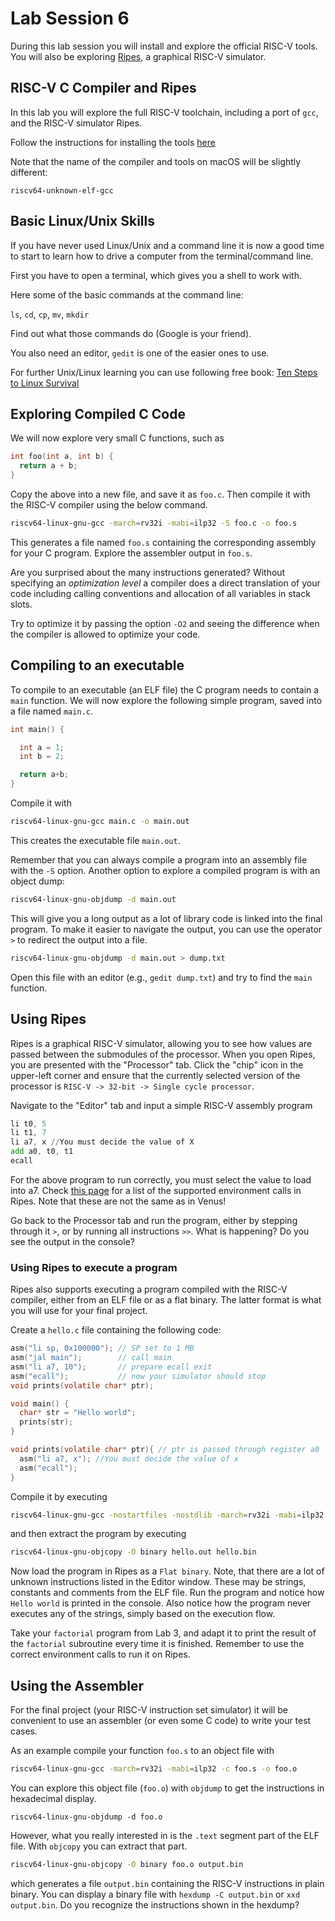 # Lab Session 6

During this lab session you will install and explore the official RISC-V tools. You will also be exploring [Ripes](https://github.com/mortbopet/ripes), a graphical RISC-V simulator.

## RISC-V C Compiler and Ripes

In this lab you will explore the full RISC-V toolchain, including a port of `gcc`,
and the RISC-V simulator Ripes.

Follow the instructions for installing the tools [here](../)

Note that the name of the compiler and tools on macOS will be slightly different:
```
riscv64-unknown-elf-gcc
```

## Basic Linux/Unix Skills

If you have never used Linux/Unix and a command line it is now a good time
to start to learn how to drive a computer from the terminal/command line.

First you have to open a terminal, which gives you a shell to work with.

Here some of the basic commands at the command line:

`ls`, `cd`, `cp`, `mv`, `mkdir`

Find out what those commands do (Google is your friend).

You also need an editor, `gedit` is one of the easier ones to use.

For further Unix/Linux learning you can use following free book:
[Ten Steps to Linux Survival](http://www.oreilly.com/programming/free/files/ten-steps-to-linux-survival.pdf)

## Exploring Compiled C Code

We will now explore very small C functions, such as

```C
int foo(int a, int b) {
  return a + b;
}
```
Copy the above into a new file, and save it as `foo.c`. Then compile it with the RISC-V compiler using the below command.
```bash
riscv64-linux-gnu-gcc -march=rv32i -mabi=ilp32 -S foo.c -o foo.s
```
This generates a file named `foo.s` containing the corresponding assembly for your C program. Explore the assembler output in `foo.s`.

Are you surprised about the many instructions generated?
Without specifying an *optimization level* a compiler does a direct translation of your code including calling conventions and allocation of all variables in stack slots.

Try to optimize it by passing the option `-O2` and seeing the difference when the compiler is allowed to optimize your code.

## Compiling to an executable

To compile to an executable (an ELF file) the C program needs to contain
a `main` function. We will now explore the following simple program, saved into a file named `main.c`.

```C
int main() {

  int a = 1;
  int b = 2;

  return a+b;
}
```

Compile it with
```bash
riscv64-linux-gnu-gcc main.c -o main.out
```
This creates the executable file `main.out`.

Remember that you can always compile a program into an assembly file with the `-S` option.
Another option to explore a compiled program is with an object dump:
```bash
riscv64-linux-gnu-objdump -d main.out
```
This will give you a long output as a lot of library code is linked
into the final program. To make it easier to navigate the output, you can use the operator `>` to redirect the output into a file.
```bash
riscv64-linux-gnu-objdump -d main.out > dump.txt
```

Open this file with an editor (e.g., `gedit dump.txt`) and try to find the `main` function.

## Using Ripes
Ripes is a graphical RISC-V simulator, allowing you to see how values are passed between the submodules of the processor. When you open Ripes, you are presented with the "Processor" tab. Click the "chip" icon in the upper-left corner and ensure that the currently selected version of the processor is `RISC-V -> 32-bit -> Single cycle processor`.

Navigate to the "Editor" tab and input a simple RISC-V assembly program
```asm
li t0, 5
li t1, 7
li a7, x //You must decide the value of X
add a0, t0, t1
ecall
```
For the above program to run correctly, you must select the value to load into a7. Check [this page](https://github.com/mortbopet/Ripes/wiki/Environment-calls) for a list of the supported environment calls in Ripes. Note that these are not the same as in Venus!

Go back to the Processor tab and run the program, either by stepping through it `>`, or by running all instructions `>>`.
What is happening? Do you see the output in the console?

### Using Ripes to execute a program
Ripes also supports executing a program compiled with the RISC-V compiler, either from an ELF file
or as a flat binary. The latter format is what you will use for your final project.

Create a `hello.c` file containing the following code:
```C
asm("li sp, 0x100000"); // SP set to 1 MB
asm("jal main");        // call main
asm("li a7, 10");       // prepare ecall exit
asm("ecall");           // now your simulator should stop
void prints(volatile char* ptr);

void main() {
  char* str = "Hello world";
  prints(str);
}

void prints(volatile char* ptr){ // ptr is passed through register a0
  asm("li a7, x"); //You must decide the value of x
  asm("ecall");
}
```
Compile it by executing
```bash
riscv64-linux-gnu-gcc -nostartfiles -nostdlib -march=rv32i -mabi=ilp32 -T $HOME/linker.ld hello.c -o hello.out
```
and then extract the program by executing
```bash
riscv64-linux-gnu-objcopy -O binary hello.out hello.bin
```
Now load the program in Ripes as a `Flat binary`. Note, that there are a lot of unknown instructions
listed in the Editor window. These may be strings, constants and comments from the ELF file.
Run the program and notice how `Hello world` is printed in the console. Also notice how the program
never executes any of the strings, simply based on the execution flow.

Take your `factorial` program from Lab 3, and adapt it to print the result of the `factorial` subroutine every time it is finished. Remember to use the correct environment calls to run it on Ripes. 

## Using the Assembler

For the final project (your RISC-V instruction set simulator) it will be convenient to
use an assembler (or even some C code) to write your test cases.

As an example compile your function `foo.s` to an object file with
```bash
riscv64-linux-gnu-gcc -march=rv32i -mabi=ilp32 -c foo.s -o foo.o
```
You can explore this object file (`foo.o`) with `objdump` to get
the instructions in hexadecimal display.
```
riscv64-linux-gnu-objdump -d foo.o
```

However, what you really interested in is the `.text` segment part
of the ELF file. With `objcopy` you can extract that part.
```bash
riscv64-linux-gnu-objcopy -O binary foo.o output.bin
```
which generates a file `output.bin` containing the RISC-V instructions
in plain binary. You can display a binary file with `hexdump -C output.bin`
or `xxd output.bin`.
Do you recognize the instructions shown in the hexdump?
